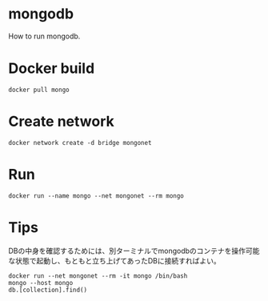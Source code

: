 # mongodb
How to run mongodb.

# Docker build
```
docker pull mongo
```
# Create network
```
docker network create -d bridge mongonet
```
# Run
```
docker run --name mongo --net mongonet --rm mongo
```

# Tips
DBの中身を確認するためには、別ターミナルでmongodbのコンテナを操作可能な状態で起動し、もともと立ち上げてあったDBに接続すればよい。
```
docker run --net mongonet --rm -it mongo /bin/bash
mongo --host mongo
db.[collection].find()
```



